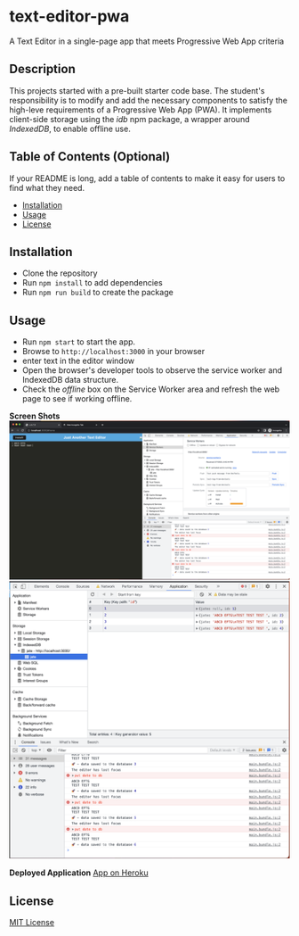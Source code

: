 # text-editor-pwa
A Text Editor in a single-page app that meets Progressive Web App criteria

## Description

This projects started with a pre-built starter code base.  The student's responsibility is to modify and add the necessary components to satisfy the high-leve requirements of a Progressive Web App (PWA). It implements client-side storage using the *idb* npm package, a wrapper around *IndexedDB*, to enable offline use.

## Table of Contents (Optional)

If your README is long, add a table of contents to make it easy for users to find what they need.

- [Installation](#installation)
- [Usage](#usage)
- [License](#license)

## Installation

- Clone the repository
- Run `npm install` to add dependencies
- Run `npm run build` to create the package

## Usage

- Run `npm start` to start the app.
- Browse to `http://localhost:3000` in your browser
- enter text in the editor window
- Open the browser's developer tools to observe the service worker and IndexedDB data structure.
- Check the *offline* box on the Service Worker area and refresh the web page to see if working offline.

**Screen Shots**
![alt text](assets/images/text-editor-screen1.png)
![alt text](assets/images/text-editor-screen2.png)

**Deployed Application**
[App on Heroku](https://floating-chamber-38991.herokuapp.com)
 
## License

[MIT License](LICENSE)